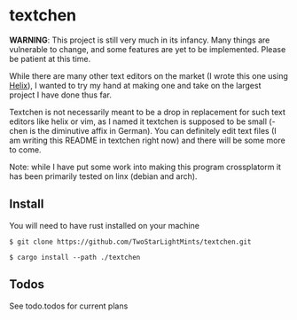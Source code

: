 # textchen

**WARNING**: This project is still very much in its infancy. Many things are vulnerable to change, and some features are yet to be implemented. Please be patient at this time.

While there are many other text editors on the market (I wrote this one using [Helix](https://github.com/helix-editor/helix)), I wanted to try my hand at making one and take on the largest project I have done thus far.

Textchen is not necessarily meant to be a drop in replacement for such text editors like helix or vim, as I named it textchen is supposed to be small (-chen is the diminutive affix in German). You can definitely edit text files (I am writing this README in textchen right now) and there will be some more to come.

Note: while I have put some work into making this program crossplatorm it has been primarily tested on linx (debian and arch).

## Install
You will need to have rust installed on your machine

```
$ git clone https://github.com/TwoStarLightMints/textchen.git
```
```
$ cargo install --path ./textchen
```

## Todos
See todo.todos for current plans
